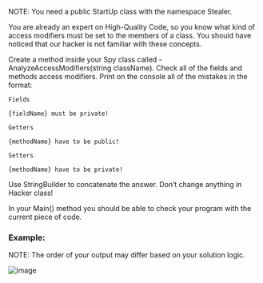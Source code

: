 NOTE: You need a public StartUp class with the namespace Stealer.

You are already an expert on High-Quality Code, so you know what kind of access modifiers must be set to the members of a class. You should have noticed that our hacker is not familiar with these concepts.

Create a method inside your Spy class called - AnalyzeAccessModifiers(string className). Check all of the fields and methods access modifiers. Print on the console all of the mistakes in the format:

	Fields
  
   	{fieldName} must be private!
    
	Getters
  
  	{methodName} have to be public!
    
	Setters 
  
  	{methodName} have to be private!

Use StringBuilder to concatenate the answer. Don’t change anything in Hacker class!

In your Main() method you should be able to check your program with the current piece of code.

### Example:

NOTE: The order of your output may differ based on your solution logic.

![image](https://user-images.githubusercontent.com/45227327/226309302-5ca83ae2-d773-4f0f-9079-d1fc82278d84.png)
